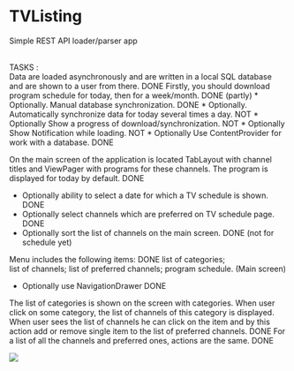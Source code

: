 # TVListing
Simple REST API loader/parser app

<br />
TASKS : 
<br />
 Data are loaded asynchronously and are written in a local SQL database and are shown to a user from there.  DONE
 Firstly, you should download program schedule for today, then for a week/month.    DONE (partly)
* Optionally. Manual database synchronization.  DONE
* Optionally. Automatically synchronize data for today several times a day.  NOT
* Optionally Show a progress of download/synchronization.  NOT
* Optionally Show Notification while loading.  NOT
* Optionally Use ContentProvider for work with a database.  DONE

  On the main screen of the application is located TabLayout with channel titles and ViewPager with programs for these channels. The program is displayed for today by default. DONE
* Optionally ability to select a date for which a TV schedule is shown. DONE
* Optionally select channels which are preferred on TV schedule page. DONE
* Optionally sort the list of channels on the main screen. DONE (not for schedule yet)

Menu includes the following items:  DONE
list of categories;  
list of channels;
list of preferred channels;
program schedule. (Main screen)
* Optionally use NavigationDrawer  DONE

The list of categories is shown on the screen with categories. When user click on some category, the list of channels of this category is displayed. When user sees the list of channels he can click on the item and by this action add or remove single item to the list of preferred channels. DONE
For a list of all the channels and preferred ones, actions are the same.  DONE

![](https://github.com/vasskob/TVListing/tree/master/screenshot/gif.gif)
